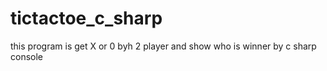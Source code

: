 # tictactoe_c_sharp
this program  is get X or 0 byh 2 player and show who is winner
by c sharp console
